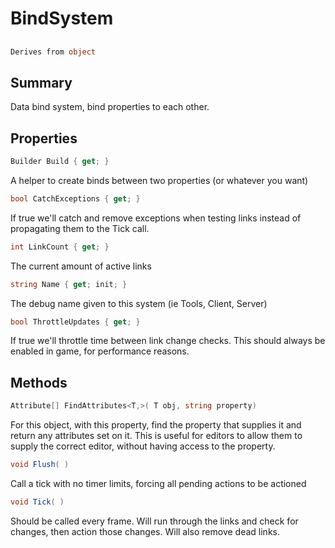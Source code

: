 # BindSystem

## 
```c#
Derives from object
```

## Summary

Data bind system, bind properties to each other.
## Properties

```c#
Builder Build { get; } 
```
A helper to create binds between two properties (or whatever you want)
```c#
bool CatchExceptions { get; } 
```
If true we'll catch and remove exceptions when testing links instead of
propagating them to the Tick call.
```c#
int LinkCount { get; } 
```
The current amount of active links
```c#
string Name { get; init; } 
```
The debug name given to this system (ie Tools, Client, Server)
```c#
bool ThrottleUpdates { get; } 
```
If true we'll throttle time between link change checks. This should
always be enabled in game, for performance reasons.
## Methods

```c#
Attribute[] FindAttributes<T,>( T obj, string property) 
```
For this object, with this property, find the property
that supplies it and return any attributes set on it.
This is useful for editors to allow them to supply the correct
editor, without having access to the property.
```c#
void Flush( ) 
```
Call a tick with no timer limits, forcing all pending actions to be actioned
```c#
void Tick( ) 
```
Should be called every frame. Will run through the links and check
for changes, then action those changes. Will also remove dead links.
